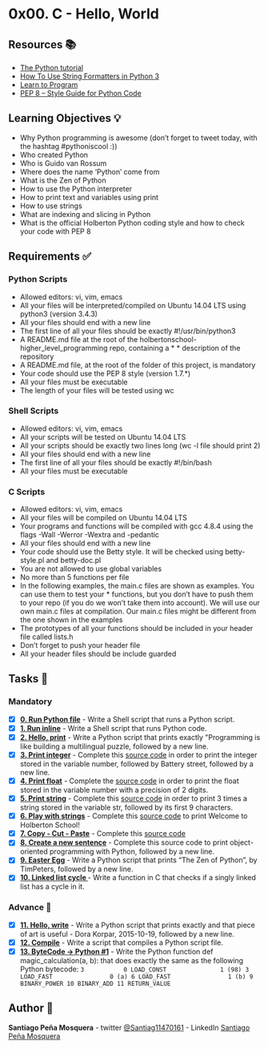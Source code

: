 # 0x00. C - Hello, World
## Resources :books:

* [The Python tutorial](https://intranet.hbtn.io/rltoken/fX5geNeDFcCtootbB_MqCQ)
* [How To Use String Formatters in Python 3](https://intranet.hbtn.io/rltoken/z6mk3Yep2tJVSF6KsBAYrg)
* [Learn to Program](https://intranet.hbtn.io/rltoken/gYgGXOth8N16KjUpXgO1uQ)
* [PEP 8 – Style Guide for Python Code](https://intranet.hbtn.io/rltoken/BMIjFOY7HvWHSjHfNrkzPg)

## Learning Objectives :bulb:
* Why Python programming is awesome (don’t forget to tweet today, with the hashtag #pythoniscool :))
* Who created Python
* Who is Guido van Rossum
* Where does the name ‘Python’ come from
* What is the Zen of Python
* How to use the Python interpreter
* How to print text and variables using print
* How to use strings
* What are indexing and slicing in Python
* What is the official Holberton Python coding style and how to check your code with PEP 8

## Requirements :white_check_mark:

### Python Scripts
* Allowed editors: vi, vim, emacs
* All your files will be interpreted/compiled on Ubuntu 14.04 LTS using python3 (version 3.4.3)
* All your files should end with a new line
* The first line of all your files should be exactly #!/usr/bin/python3
* A README.md file at the root of the holbertonschool-higher_level_programming repo, containing a * * description of the repository
* A README.md file, at the root of the folder of this project, is mandatory
* Your code should use the PEP 8 style (version 1.7.*)
* All your files must be executable
* The length of your files will be tested using wc
### Shell Scripts
* Allowed editors: vi, vim, emacs
* All your scripts will be tested on Ubuntu 14.04 LTS
* All your scripts should be exactly two lines long (wc -l file should print 2)
* All your files should end with a new line
* The first line of all your files should be exactly #!/bin/bash
* All your files must be executable
### C Scripts
* Allowed editors: vi, vim, emacs
* All your files will be compiled on Ubuntu 14.04 LTS
* Your programs and functions will be compiled with gcc 4.8.4 using the flags -Wall -Werror -Wextra and -pedantic
* All your files should end with a new line
* Your code should use the Betty style. It will be checked using betty-style.pl and betty-doc.pl
* You are not allowed to use global variables
* No more than 5 functions per file
* In the following examples, the main.c files are shown as examples. You can use them to test your * functions, but you don’t have to push them to your repo (if you do we won’t take them into account). We will use our own main.c files at compilation. Our main.c files might be different from the one shown in the examples
* The prototypes of all your functions should be included in your header file called lists.h
* Don’t forget to push your header file
* All your header files should be include guarded

## Tasks :page_with_curl:
### Mandatory
- [x] **[0. Run Python file](./0-run)** - Write a Shell script that runs a Python script.
- [x] **[1. Run inline](./1-run_inline)** - Write a Shell script that runs Python code.
- [x] **[2. Hello, print](./2-print.py)** - Write a Python script that prints exactly "Programming is like building a multilingual puzzle, followed by a new line.
- [x] **[3. Print integer](./3-print_number.py)** - Complete this [source code](https://github.com/holbertonschool/0x00.py/blob/master/3-print_number.py) in order to print the integer stored in the variable number, followed by Battery street, followed by a new line.
- [x] **[4. Print float](./4-print_float.py)** - Complete the [source code](https://github.com/holbertonschool/0x00.py/blob/master/4-print_float.py) in order to print the float stored in the variable number with a precision of 2 digits.
- [x] **[5. Print string](./5-print_string.py)** - Complete this [source code](https://github.com/holbertonschool/0x00.py/blob/master/5-print_string.py) in order to print 3 times a string stored in the variable str, followed by its first 9 characters.
- [x] **[6. Play with strings](./6-concat.py)** - Complete this [source code](https://github.com/holbertonschool/0x00.py/blob/master/6-concat.py) to print Welcome to Holberton School!
- [x] **[7. Copy - Cut - Paste](./7-edges.py)** - Complete this [source code](https://github.com/holbertonschool/0x00.py/blob/master/7-edges.py)
- [x] **[8. Create a new sentence](./8-concat_edges.py)** - Complete this source code to print object-oriented programming with Python, followed by a new line.
- [x] **[9. Easter Egg](./9-easter_egg.py)** - Write a Python script that prints “The Zen of Python”, by TimPeters, followed by a new line.
- [x] **[10. Linked list cycle ](./10-check_cycle.c)** - Write a function in C that checks if a singly linked list has a cycle in it.
### Advance :muscle:
- [x] **[11. Hello, write](./100-writ)** - Write a Python script that prints exactly and that piece of art is useful - Dora Korpar, 2015-10-19, followed by a new line.
- [x] **[12. Compile](./101-compile)** - Write a script that compiles a Python script file.
- [x] **[13. ByteCode -> Python #1](./102-magic_calculation.py)** - Write the Python function def magic_calculation(a, b): that does exactly the same as the following Python bytecode:
`3           0 LOAD_CONST               1 (98)
              3 LOAD_FAST                0 (a)
              6 LOAD_FAST                1 (b)
              9 BINARY_POWER
             10 BINARY_ADD
             11 RETURN_VALUE`

## Author :pencil:
**Santiago Peña Mosquera** - twitter [@Santiag11470161](https://twitter.com/Santiag11470161) - LinkedIn [Santiago Peña Mosquera](https://www.linkedin.com/in/santiago-pe%C3%B1a-mosquera-abaa20196/)
